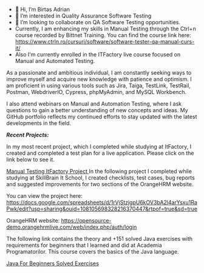 - 👋 Hi, I’m Birtas Adrian
- 👀 I’m interested in Quality Assurance Software Testing
- 💞️ I’m looking to collaborate on QA Software Testing opportunities.
- Currently, I am enhancing my skills in Manual Testing through the Ctrl+n course recorded by Bittnet Training. You can find the course link here: https://www.ctrln.ro/cursuri/software/software-tester-qa-manual-curs-it/
- Also I'm currently enrolled in the ITFactory live course focused on Manual and Automated Testing.


As a passionate and ambitious individual, I am constantly seeking ways to improve myself and acquire new knowledge with patience and optimism. I am proficient in using various tools such as Jira, Taiga, TestLink, TestRail, Postman, WebdriverIO, Cypress, phpMyAdmin, and MySQL Workbench.

I also attend webinars on Manual and Automation Testing, where I ask questions to gain a better understanding of new concepts and ideas. My GitHub portfolio reflects my continued efforts to stay updated with the latest developments in the field.

***Recent Projects:***

In my most recent project, which I completed while studying at ItFactory, I created and completed a test plan for a live application. Please click on the link below to see it.

[Manual Testing ItFactory Project ](https://github.com/BirtasAdrian/Manual-Testing-Project-IT-Factory)
In the following project I completed while studying at SkillBrain It School, I created checklists, test cases, bug reports and suggested improvements for two sections of the OrangeHRM website. 

You can view the project here: https://docs.google.com/spreadsheets/d/1rVjStzjgpU6kOV3bA2l4arYsxu1RaPwk/edit?usp=sharing&ouid=108105698328216370447&rtpof=true&sd=true

OrangeHRM website:
https://opensource-demo.orangehrmlive.com/web/index.php/auth/login

The following link contains the theory and +151 solved Java exercises with requirements for beginners that I learned and did at Academia Programatorilor. This course covers the basics of the Java language.

[Java For Beginners Solved Exercises ](https://github.com/BirtasAdrian/Java-For-Beginners-Solved-Exercises)


<!---
BirtasAdrian/BirtasAdrian is a ✨ special ✨ repository because its `README.md` (this file) appears on your GitHub profile.
You can click the Preview link to take a look at your changes.
--->
